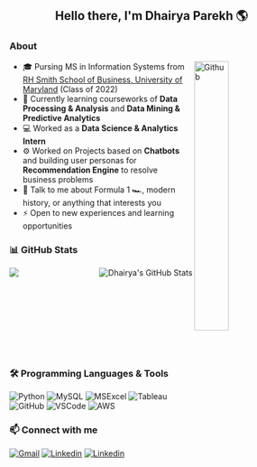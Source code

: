 ## <p align="center">Hello there, I'm Dhairya Parekh 🌎</p>

### About

<img width="35%" align="right" alt="Github" src="https://user-images.githubusercontent.com/48678280/88862734-4903af80-d201-11ea-968b-9c939d88a37c.gif" />

- 🎓 Pursing MS in Information Systems from <a href="https://www.rhsmith.umd.edu/programs/business-masters/academics/information-systems">RH Smith School of Business, University of Maryland</a> (Class of 2022)  
- 🔭 Currently learning courseworks of **Data Processing & Analysis** and **Data Mining & Predictive Analytics**
- 💻 Worked as a **Data Science & Analytics Intern** 
- ⚙️ Worked on Projects based on **Chatbots** and building user personas for **Recommendation Engine** to resolve business problems
- 💬 Talk to me about Formula 1 🏎️, modern history, or anything that interests you
- ⚡ Open to new experiences and learning opportunities

### 📊 GitHub Stats

<img align="left" src="https://github-readme-stats.vercel.app/api/top-langs/?username=dhairyap99&hide=java,html,css,tex&title_color=ffffff&text_color=c9cacc&icon_color=2bbc8a&bg_color=1d1f21" />

<img align="right" src="https://github-readme-stats.vercel.app/api?username=dhairyap99&show_icons=true&line_height=27&count_private=true&title_color=ffffff&text_color=c9cacc&icon_color=2bbc8a&bg_color=1d1f21" alt="Dhairya's GitHub Stats" />

<br><br><br><br><br><br><br><br><br>

### 🛠 Programming Languages & Tools
![Python](https://img.shields.io/badge/Code-Python-informational?style=for-the-badge&logo=python&logoColor=white&color=2bbc8a)
![MySQL](https://img.shields.io/badge/Code-SQL-000000?style=for-the-badge&logo=MySQL&logoColor=blue&color=2bbc8a)
![MSExcel](https://img.shields.io/badge/Tools-MS%20Excel-informational?style=for-the-badge&logo=msexcel&logoColor=white&color=2bbc8a)
![Tableau](https://img.shields.io/badge/Tools-Tableau%20Public-informational?style=for-the-badge&logo=tableau&logoColor=white&color=2bbc8a)
![GitHub](http://img.shields.io/badge/Tools-Github-000000?style=for-the-badge&logo=Github&logoColor=white&color=2bbc8a)
![VSCode](http://img.shields.io/badge/Tools-VS_Code-000000?style=for-the-badge&logo=Visual-studio-code&logoColor=blue&color=2bbc8a)
![AWS](https://img.shields.io/badge/Cloud-Amazon%20Web%20Services-informational?style=for-the-badge&logo=Amazon-aws&logoColor=cyan&color=2bbc8a)

### 📫 Connect with me
[![Gmail](https://img.shields.io/badge/-Gmail-c14438?style=flat-square&logo=Gmail&logoColor=white&link=mailto:dhairya.parekh09@gmail.com)](mailto:dhairya.parekh09@gmail.com)
[![Linkedin](https://img.shields.io/badge/-LinkedIn-blue?style=flat-square&logo=Linkedin&logoColor=white&link=https://www.linkedin.com/in/dhairyaparekh/)](https://www.linkedin.com/in/dhairyaparekh/) 
[![Linkedin](https://img.shields.io/badge/-HackerRank-29b75f?style=flat-square&logo=Hackerrank&logoColor=white&link=https://www.hackerrank.com/dhairyaparekh/)](https://www.hackerrank.com/dhairyaparekh) 

